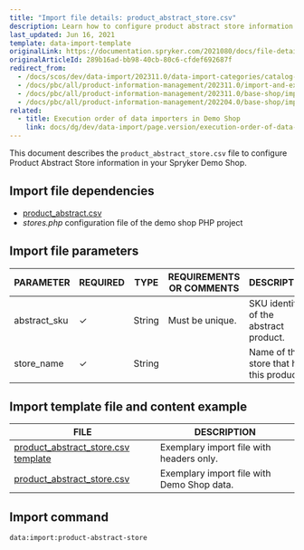 ```yaml
---
title: "Import file details: product_abstract_store.csv"
description: Learn how to configure product abstract store information using the product abstract store csv file for your Spryker project.
last_updated: Jun 16, 2021
template: data-import-template
originalLink: https://documentation.spryker.com/2021080/docs/file-details-product-abstract-storecsv
originalArticleId: 289b16ad-bb98-40cb-80c6-cfdef692687f
redirect_from:
  - /docs/scos/dev/data-import/202311.0/data-import-categories/catalog-setup/products/file-details-product-abstract-store.csv.html
  - /docs/pbc/all/product-information-management/202311.0/import-and-export-data/products-data-import/file-details-product-abstract-store.csv.html
  - /docs/pbc/all/product-information-management/202311.0/base-shop/import-and-export-data/products-data-import/file-details-product-abstract-store.csv.html
  - /docs/pbc/all/product-information-management/202204.0/base-shop/import-and-export-data/products-data-import/import-file-details-product-abstract-store.csv.html
related:
  - title: Execution order of data importers in Demo Shop
    link: docs/dg/dev/data-import/page.version/execution-order-of-data-importers.html
---
```


This document describes the `product_abstract_store.csv` file to configure Product Abstract Store information in your Spryker Demo Shop.

## Import file dependencies

* [product_abstract.csv](/docs/pbc/all/product-information-management/{{page.version}}/base-shop/import-and-export-data/products-data-import/import-file-details-product-abstract.csv.html)
* *stores.php* configuration file of the demo shop PHP project


## Import file parameters

| PARAMETER | REQUIRED | TYPE | REQUIREMENTS OR COMMENTS | DESCRIPTION |
| --- | --- | --- | --- | --- |
| abstract_sku | &check; | String | Must be unique. | SKU identifier of the abstract product. |
| store_name | &check; | String |  | Name of the store that has this product. |


## Import template file and content example

| FILE | DESCRIPTION |
| --- | --- |
| [product_abstract_store.csv template](https://spryker.s3.eu-central-1.amazonaws.com/docs/Developer+Guide/Back-End/Data+Manipulation/Data+Ingestion/Data+Import/Data+Import+Categories/Catalog+Setup/Products/Template+product_abstract_store.csv) | Exemplary import file with headers only. |
| [product_abstract_store.csv](https://spryker.s3.eu-central-1.amazonaws.com/docs/Developer+Guide/Back-End/Data+Manipulation/Data+Ingestion/Data+Import/Data+Import+Categories/Catalog+Setup/Products/product_abstract_store.csv) | Exemplary import file with Demo Shop data. |

## Import command

```bash
data:import:product-abstract-store
```

